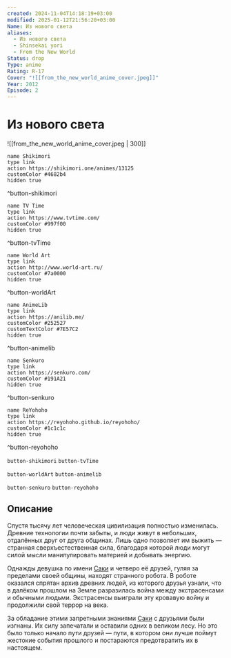 ```yaml
---
created: 2024-11-04T14:18:19+03:00
modified: 2025-01-12T21:56:20+03:00
Name: Из нового света
aliases:
  - Из нового света
  - Shinsekai yori
  - From the New World
Status: drop
Type: anime
Rating: R-17
Cover: "![[from_the_new_world_anime_cover.jpeg]]"
Year: 2012
Episode: 2
---
```


# Из нового света

![[from_the_new_world_anime_cover.jpeg | 300]]

```button
name Shikimori
type link
action https://shikimori.one/animes/13125
customColor #4682b4
hidden true
```
^button-shikimori

```button
name TV Time
type link
action https://www.tvtime.com/
customColor #997f00
hidden true
```
^button-tvTime

```button
name World Art
type link
action http://www.world-art.ru/
customColor #7a0000
hidden true
```
^button-worldArt

```button
name AnimeLib
type link
action https://anilib.me/
customColor #252527
customTextColor #7E57C2
hidden true
```
^button-animelib

```button
name Senkuro
type link
action https://senkuro.com/
customColor #191A21
hidden true
```
^button-senkuro

```button
name ReYohoho
type link
action https://reyohoho.github.io/reyohoho/
customColor #1c1c1c
hidden true
```
^button-reyohoho

`button-shikimori` `button-tvTime`

`button-worldArt` `button-animelib`

`button-senkuro` `button-reyohoho`

## Описание

Спустя тысячу лет человеческая цивилизация полностью изменилась. Древние технологии почти забыты, и люди живут в небольших, отдалённых друг от друга общинах. Лишь одно позволяет им выжить — странная сверхъестественная сила, благодаря которой люди могут силой мысли манипулировать материей и добывать энергию.

Однажды девушка по имени [Саки](https://shikimori.one/characters/z57569-saki-watanabe) и четверо её друзей, гуляя за пределами своей общины, находят странного робота. В роботе оказался спрятан архив древних людей, из которого друзья узнали, что в далёком прошлом на Земле разразилась война между экстрасенсами и обычными людьми. Экстрасенсы выиграли эту кровавую войну и продолжили свой террор на века.

За обладание этими запретными знаниями [Саки](https://shikimori.one/characters/z57569-saki-watanabe) с друзьями были изгнаны. Их силу запечатали и оставили одних в великом лесу. Но это было только начало пути друзей — пути, в котором они лучше поймут жестокие события прошлого и постараются предотвратить их в настоящем.

